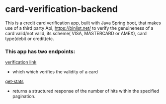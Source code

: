 # card-verification-backend

This is a credit card verification app, built with Java Spring boot, that makes use of  a third party Api, https://binlist.net/ to verify the genuineness of a card 
valid/not valid, its scheme( VISA, MASTERCARD or AMEX), card type(debit or credit)etc.

### This app has two endpoints:


[verification link](https://card-verification-server.herokuapp.com/card-scheme/verify/453342) 
- which which verifies the validity of a card

[get-stats](https://card-verification-server.herokuapp.com/card-scheme/stats?start=1&limit=3) 
- returns a structured response of the number of hits within the specified pagination.